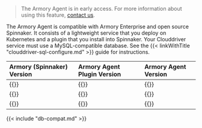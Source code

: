 > The Armory Agent is in early access. For more information about using this feature, [contact us](https://www.armory.io/contact-us/).

The Armory Agent is compatible with Armory Enterprise and open source Spinnaker. It consists of a lightweight service that you deploy on Kubernetes and a plugin that you install into Spinnaker. Your Clouddriver service must use a MySQL-compatible database. See the {{< linkWithTitle "clouddriver-sql-configure.md" >}} guide for instructions.

| Armory (Spinnaker) Version | Armory Agent Plugin Version    | Armory Agent Version |
|:-------------------------- |:------------------------------ |:---------------------------- |
| {{<param kubesvc-plugin.agent_plug_latest_spin-2>}} | {{<param kubesvc-plugin.agent_plug_latest-2>}} | {{<param kubesvc-version>}} |
| {{<param kubesvc-plugin.agent_plug_latest_spin-1>}} | {{<param kubesvc-plugin.agent_plug_latest-1>}} | {{<param kubesvc-version>}} |
| {{<param kubesvc-plugin.agent_plug_latest_spin>}}   | {{<param kubesvc-plugin.agent_plug_latest>}}   | {{<param kubesvc-version>}} |

{{< include "db-compat.md" >}}